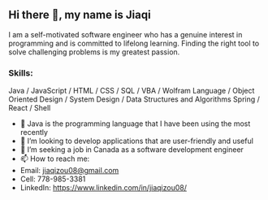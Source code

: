 ## Hi there 👋, my name is Jiaqi

I am a self-motivated software engineer who has a genuine interest in programming and is committed to lifelong learning. 
Finding the right tool to solve challenging problems is my greatest passion. 

### Skills: 
Java / JavaScript / HTML / CSS / SQL / VBA / Wolfram Language /
Object Oriented Design / System Design / Data Structures and Algorithms 
Spring / React / Shell

- 🔭 Java is the programming language that I have been using the most recently
- 👯 I’m looking to develop applications that are user-friendly and useful
- 🤔 I’m seeking a job in Canada as a software development engineer
- 📫 How to reach me: 
- Email: jiaqizou08@gmail.com    
- Cell: 778-985-3381
- LinkedIn: https://www.linkedin.com/in/jiaqizou08/


<!---
[![Top Langs](https://github-readme-stats.vercel.app/api/top-langs/?username=alexzou08&layout=compact&theme=radical)](https://github.com/anuraghazra/github-readme-stats)
alexzou08/alexzou08 is a ✨ special ✨ repository because its `README.md` (this file) appears on your GitHub profile.
You can click the Preview link to take a look at your changes.
--->
